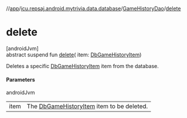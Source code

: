 //[app](../../../index.md)/[icu.repsaj.android.mytrivia.data.database](../index.md)/[GameHistoryDao](index.md)/[delete](delete.md)

# delete

[androidJvm]\
abstract suspend fun [delete](delete.md)(
item: [DbGameHistoryItem](../../icu.repsaj.android.mytrivia.data.database.entities/-db-game-history-item/index.md))

Deletes a
specific [DbGameHistoryItem](../../icu.repsaj.android.mytrivia.data.database.entities/-db-game-history-item/index.md)
item from the database.

#### Parameters

androidJvm

|      |                                                                                                                                      |
|------|--------------------------------------------------------------------------------------------------------------------------------------|
| item | The [DbGameHistoryItem](../../icu.repsaj.android.mytrivia.data.database.entities/-db-game-history-item/index.md) item to be deleted. |
